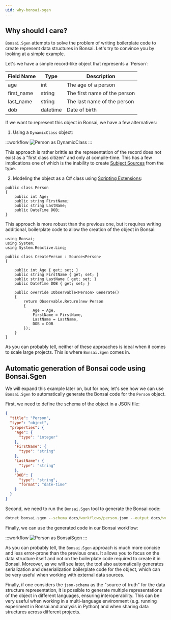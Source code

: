 ```yaml
---
uid: why-bonsai-sgen
---
```


## Why should I care?

`Bonsai.Sgen` attempts to solve the problem of writing boilerplate code to create represent data structures in Bonsai. Let's try to convince you by looking at a simple example.

Let's we have a simple record-like object that represents a ´Person´:


| Field Name | Type     | Description               |
|------------|----------|---------------------------|
| age        | int      | The age of a person       |
| first_name | string   | The first name of the person |
| last_name  | string   | The last name of the person  |
| dob        | datetime | Date of birth             |


If we want to represent this object in Bonsai, we have a few alternatives:

1. Using a `DynamicClass` object:

:::workflow
![Person as DynamicClass](~/workflows/person-example-dynamic-class.bonsai)
:::

This approach is rather brittle as the representation of the record does not exist as a "first class citizen" and only at compile-time. This has a few implications one of which is the inability to create [Subject Sources](https://bonsai-rx.org/docs/articles/subjects.html#source-subjects) from the type.

2. Modeling the object as a C# class using [Scripting Extensions](https://bonsai-rx.org/docs/articles/scripting-extensions.html):

```Csharp
public class Person
{
    public int Age;
    public string FirstName;
    public string LastName;
    public DateTime DOB;
}
```

This approach is more robust than the previous one, but it requires writing additional, boilerplate code to allow the creation of the object in Bonsai:

```Csharp
using Bonsai;
using System;
using System.Reactive.Linq;

public class CreatePerson : Source<Person>
{

    public int Age { get; set; }
    public string FirstName { get; set; }
    public string LastName { get; set; }
    public DateTime DOB { get; set; }

    public override IObservable<Person> Generate()
    {
        return Observable.Return(new Person
        {
            Age = Age,
            FirstName = FirstName,
            LastName = LastName,
            DOB = DOB
        });
    }
}
```

As you can probably tell, neither of these approaches is ideal when it comes to scale large projects. This is where `Bonsai.Sgen` comes in.


## Automatic generation of Bonsai code using Bonsai.Sgen

We will expand this example later on, but for now, let's see how we can use `Bonsai.Sgen` to automatically generate the Bonsai code for the `Person` object.

First, we need to define the schema of the object in a JSON file:

```json
{
  "title": "Person",
  "type": "object",
  "properties": {
    "Age": {
      "type": "integer"
    },
    "FirstName": {
      "type": "string"
    },
    "LastName": {
      "type": "string"
    },
    "DOB": {
      "type": "string",
      "format": "date-time"
    }
  }
}
```

Second, we need to run the `Bonsai.Sgen` tool to generate the Bonsai code:

```cmd
dotnet bonsai.sgen --schema docs/workflows/person.json --output docs/workflows/Extensions/PersonSgen.cs
```

Finally, we can use the generated code in our Bonsai workflow:

:::workflow
![Person as BonsaiSgen](~/workflows/person-example-bonsai-sgen.bonsai)
:::

As you can probably tell, the `Bonsai.Sgen` approach is much more concise and less error-prone than the previous ones. It allows you to focus on the data structure itself and not on the boilerplate code required to create it in Bonsai. Moreover, as we will see later, the tool also automatically generates serialization and deserialization boilerplate code for the object, which can be very useful when working with external data sources.

Finally, if one considers the `json-schema` as the "source of truth" for the data structure representation, it is possible to generate multiple representations of the object in different languages, ensuring interoperability. This can be very useful when working in a multi-language environment (e.g. running experiment in Bonsai and analysis in Python) and when sharing data structures across different projects.